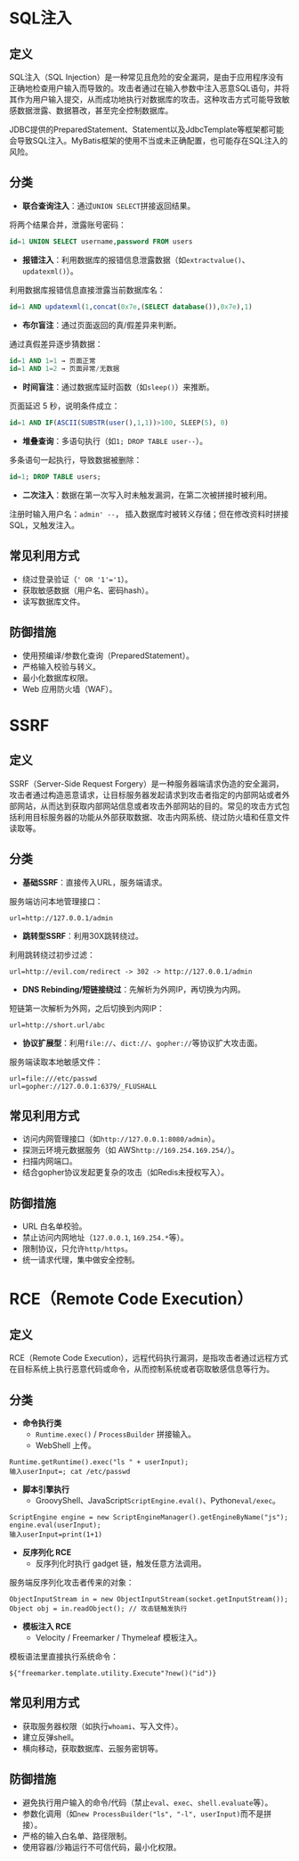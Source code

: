 # SQL注入
## 定义
 SQL注入（SQL Injection）是一种常见且危险的安全漏洞，是由于应用程序没有正确地检查用户输入而导致的。攻击者通过在输入参数中注入恶意SQL语句，并将其作为用户输入提交，从而成功地执行对数据库的攻击。这种攻击方式可能导致敏感数据泄露、数据篡改，甚至完全控制数据库。

JDBC提供的PreparedStatement、Statement以及JdbcTemplate等框架都可能会导致SQL注入。MyBatis框架的使用不当或未正确配置，也可能存在SQL注入的风险。 

## 分类
+ **联合查询注入**：通过`UNION SELECT`拼接返回结果。

 将两个结果合并，泄露账号密码：

```sql
id=1 UNION SELECT username,password FROM users
```

+ **报错注入**：利用数据库的报错信息泄露数据（如`extractvalue()`、`updatexml()`）。

利用数据库报错信息直接泄露当前数据库名：

```sql
id=1 AND updatexml(1,concat(0x7e,(SELECT database()),0x7e),1)
```

+ **布尔盲注**：通过页面返回的真/假差异来判断。

 通过真假差异逐步猜数据：

```sql
id=1 AND 1=1 → 页面正常  
id=1 AND 1=2 → 页面异常/无数据
```

+ **时间盲注**：通过数据库延时函数（如`sleep()`）来推断。

 页面延迟 5 秒，说明条件成立：

```sql
id=1 AND IF(ASCII(SUBSTR(user(),1,1))>100, SLEEP(5), 0)
```

+ **堆叠查询**：多语句执行（如`1; DROP TABLE user--`）。

 多条语句一起执行，导致数据被删除：

```sql
id=1; DROP TABLE users;
```

+ **二次注入**：数据在第一次写入时未触发漏洞，在第二次被拼接时被利用。

注册时输入用户名：`admin' --`， 插入数据库时被转义存储；但在修改资料时拼接 SQL，又触发注入。  

## 常见利用方式
+ 绕过登录验证（`' OR '1'='1`）。
+ 获取敏感数据（用户名、密码hash）。
+ 读写数据库文件。

## 防御措施
+ 使用预编译/参数化查询（PreparedStatement）。
+ 严格输入校验与转义。
+ 最小化数据库权限。
+ Web 应用防火墙（WAF）。

# SSRF
## 定义
SSRF（Server-Side Request Forgery）是一种服务器端请求伪造的安全漏洞，攻击者通过构造恶意请求，让目标服务器发起请求到攻击者指定的内部网站或者外部网站，从而达到获取内部网站信息或者攻击外部网站的目的。常见的攻击方式包括利用目标服务器的功能从外部获取数据、攻击内网系统、绕过防火墙和任意文件读取等。 

## 分类
+ **基础SSRF**：直接传入URL，服务端请求。

 服务端访问本地管理接口：

```plain
url=http://127.0.0.1/admin
```

+ **跳转型SSRF**：利用30X跳转绕过。

 利用跳转绕过初步过滤：

```plain
url=http://evil.com/redirect -> 302 -> http://127.0.0.1/admin
```

+ **DNS Rebinding/短链接绕过**：先解析为外网IP，再切换为内网。

 短链第一次解析为外网，之后切换到内网IP：

```plain
url=http://short.url/abc
```

+ **协议扩展型**：利用`file://`、`dict://`、`gopher://`等协议扩大攻击面。

 服务端读取本地敏感文件：

```plain
url=file:///etc/passwd
url=gopher://127.0.0.1:6379/_FLUSHALL
```

## 常见利用方式
+ 访问内网管理接口（如`http://127.0.0.1:8080/admin`）。
+ 探测云环境元数据服务（如 AWS`http://169.254.169.254/`）。
+ 扫描内网端口。
+ 结合gopher协议发起更复杂的攻击（如Redis未授权写入）。

## 防御措施
+ URL 白名单校验。
+ 禁止访问内网地址（`127.0.0.1`, `169.254.*`等）。
+ 限制协议，只允许`http/https`。
+ 统一请求代理，集中做安全控制。

# RCE（Remote Code Execution）  
## 定义
RCE（Remote Code Execution），远程代码执行漏洞，是指攻击者通过远程方式在目标系统上执行恶意代码或命令，从而控制系统或者窃取敏感信息等行为。

## 分类
+ **命令执行类**
    - `Runtime.exec()` / `ProcessBuilder` 拼接输入。
    - WebShell 上传。

```plain
Runtime.getRuntime().exec("ls " + userInput);
输入userInput=; cat /etc/passwd
```

+ **脚本引擎执行**
    - GroovyShell、JavaScript`ScriptEngine.eval()`、Python`eval/exec`。

```plain
ScriptEngine engine = new ScriptEngineManager().getEngineByName("js");
engine.eval(userInput);
输入userInput=print(1+1)
```

+ **反序列化 RCE**
    - 反序列化时执行 gadget 链，触发任意方法调用。

 服务端反序列化攻击者传来的对象：

```plain
ObjectInputStream in = new ObjectInputStream(socket.getInputStream());
Object obj = in.readObject(); // 攻击链触发执行
```

+ **模板注入 RCE**
    - Velocity / Freemarker / Thymeleaf 模板注入。

 模板语法里直接执行系统命令：

```plain
${"freemarker.template.utility.Execute"?new()("id")}
```

## 常见利用方式
+ 获取服务器权限（如执行`whoami`、写入文件）。
+ 建立反弹shell。
+ 横向移动，获取数据库、云服务密钥等。

## 防御措施
+ 避免执行用户输入的命令/代码（禁止`eval`、`exec`、`shell.evaluate`等）。
+ 参数化调用（如`new ProcessBuilder("ls", "-l", userInput)`而不是拼接）。
+ 严格的输入白名单、路径限制。
+ 使用容器/沙箱运行不可信代码，最小化权限。

